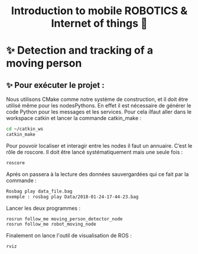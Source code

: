 <h1 align="center">Introduction to mobile ROBOTICS & Internet of things 👋</h1> 



# ✨ Detection and tracking of a moving person



## ✨ Pour exécuter le projet : 

Nous utilisons CMake comme notre système de construction, et il doit être utilisé même pour les nodesPythons. En effet il est nécessaire de générer le code Python pour les messages et les services. Pour cela ilfaut aller dans le workspace catkin et lancer la commande catkin_make :

```sh
cd ~/catkin_ws
catkin_make
```



Pour pouvoir localiser et interagir entre les nodes il faut un annuaire. C’est le rôle de roscore. Il doit être lancé systématiquement mais une seule fois : 


```sh
roscore
```

Aprés on passera à la lecture des données sauvergardées qui ce fait par la commande : 

```sh
Rosbag play data_file.bag
exemple : rosbag play Data/2018-01-24-17-44-23.bag
```


Lancer les deux programmes : 

```sh
rosrun follow_me moving_person_detector_node
rosrun follow_me robot_moving_node
```

Finalement on lance l'outil de visualisation de ROS : 


```sh
rviz
```

